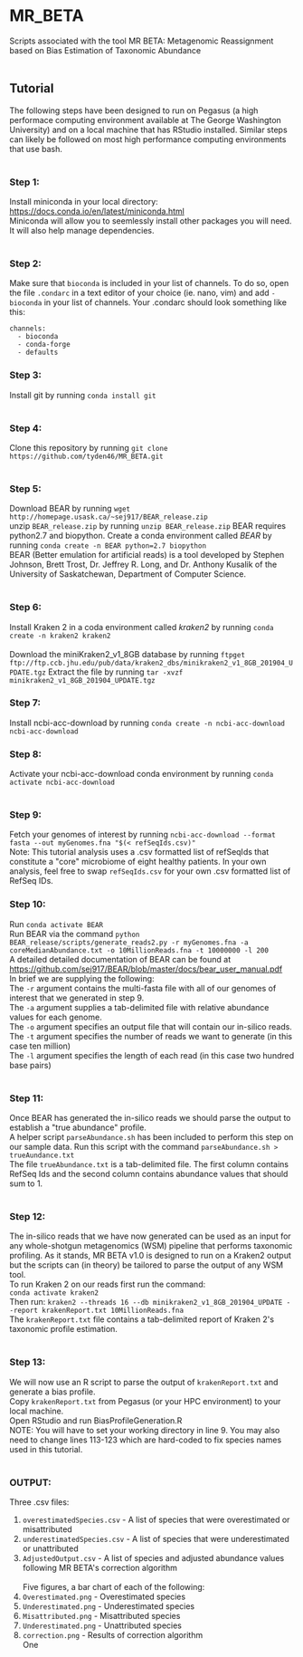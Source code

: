 # MR_BETA
Scripts associated with the tool MR BETA: Metagenomic Reassignment based on Bias Estimation of Taxonomic Abundance
</br> </br>
## Tutorial </br>
The following steps have been designed to run on Pegasus (a high performace computing environment available at The George Washington University) and on a local machine that has RStudio installed. Similar steps can likely be followed on most high performance computing environments that use bash. </br> </br>
### Step 1: </br>
Install miniconda in your local directory: https://docs.conda.io/en/latest/miniconda.html </br>
Miniconda will allow you to seemlessly install other packages you will need. It will also help manage dependencies. </br> </br>
### Step 2: </br>
Make sure that `bioconda` is included in your list of channels. To do so, open the file `.condarc` in a text editor of your choice (ie. nano, vim) and add `- bioconda` in your list of channels. Your .condarc should look something like this:
```
channels:
  - bioconda
  - conda-forge
  - defaults
```
### Step 3: <br>
Install git by running `conda install git` </br> </br>

### Step 4: </br>
Clone this repository by running `git clone https://github.com/tyden46/MR_BETA.git` </br> </br>

### Step 5: </br>
Download BEAR by running `wget http://homepage.usask.ca/~sej917/BEAR_release.zip` </br>
unzip `BEAR_release.zip` by running `unzip BEAR_release.zip`
BEAR requires python2.7 and biopython. Create a conda environment called *BEAR* by running `conda create -n BEAR python=2.7 biopython` </br>
BEAR (Better emulation for artificial reads) is a tool developed by Stephen Johnson, Brett Trost, Dr. Jeffrey R. Long, and Dr. Anthony Kusalik of the University of Saskatchewan, Department of Computer Science. </br> </br>

### Step 6: </br>
Install Kraken 2 in a coda environment called *kraken2* by running `conda create -n kraken2 kraken2` </br> </br>
Download the miniKraken2_v1_8GB database by running `ftpget ftp://ftp.ccb.jhu.edu/pub/data/kraken2_dbs/minikraken2_v1_8GB_201904_UPDATE.tgz`
Extract the file by running `tar -xvzf minikraken2_v1_8GB_201904_UPDATE.tgz`
### Step 7: </br>
Install ncbi-acc-download by running `conda create -n ncbi-acc-download ncbi-acc-download` </br>

### Step 8: </br>
Activate your ncbi-acc-download conda environment by running `conda activate ncbi-acc-download` </br> </br>

### Step 9: </br>
Fetch your genomes of interest by running `ncbi-acc-download --format fasta --out myGenomes.fna "$(< refSeqIds.csv)"` </br>
Note: This tutorial analysis uses a .csv formatted list of refSeqIds that constitute a "core" microbiome of eight healthy patients. In your own analysis, feel free to swap `refSeqIds.csv` for your own .csv formatted list of RefSeq IDs.

### Step 10: </br>

Run `conda activate BEAR` </br>
Run BEAR via the command `python BEAR_release/scripts/generate_reads2.py -r myGenomes.fna -a coreMedianAbundance.txt -o 10MillionReads.fna -t 10000000 -l 200` </br>
A detailed detailed documentation of BEAR can be found at https://github.com/sej917/BEAR/blob/master/docs/bear_user_manual.pdf </br>
In brief we are supplying the following: </br>
The `-r` argument contains the multi-fasta file with all of our genomes of interest that we generated in step 9. </br>
The `-a` argument supplies a tab-delimited file with relative abundance values for each genome. </br>
The `-o` argument specifies an output file that will contain our in-silico reads. </br>
The `-t` argument specifies the number of reads we want to generate (in this case ten million) </br>
The `-l` argument specifies the length of each read (in this case two hundred base pairs) </br></br>

### Step 11: </br>
Once BEAR has generated the in-silico reads we should parse the output to establish a "true abundance" profile. </br>
A helper script `parseAbundance.sh` has been included to perform this step on our sample data. Run this script with the command `parseAbundance.sh > trueAundance.txt` </br>
The file `trueAbundance.txt` is a tab-delimited file. The first column contains RefSeq Ids and the second column contains abundance values that should sum to 1. </br></br>

### Step 12:
The in-silico reads that we have now generated can be used as an input for any whole-shotgun metagenomics (WSM) pipeline that performs taxonomic profiling. As it stands, MR BETA v1.0 is designed to run on a Kraken2 output but the scripts can (in theory) be tailored to parse the output of any WSM tool. </br>
To run Kraken 2 on our reads first run the command: </br>
`conda activate kraken2` </br>
Then run:
`kraken2 --threads 16 --db minikraken2_v1_8GB_201904_UPDATE --report krakenReport.txt 10MillionReads.fna` </br>
The `krakenReport.txt` file contains a tab-delimited report of Kraken 2's taxonomic profile estimation. </br> </br>

### Step 13:
We will now use an R script to parse the output of `krakenReport.txt` and generate a bias profile. </br>
Copy `krakenReport.txt` from Pegasus (or your HPC environment) to your local machine. </br>
Open RStudio and run BiasProfileGeneration.R  </br>
NOTE: You will have to set your working directory in line 9. You may also need to change lines 113-123 which are hard-coded to fix species names used in this tutorial.</br> </br>

### OUTPUT: <br>
Three .csv files: </br>
1. `overestimatedSpecies.csv` - A list of species that were overestimated or misattributed </br>
2. `underestimatedSpecies.csv` - A list of species that were underestimated or unattributed </br>
3. `AdjustedOutput.csv` - A list of species and adjusted abundance values following MR BETA's correction algorithm
</br> </br>
Five figures, a bar chart of each of the following: </br>
1. `Overestimated.png` - Overestimated species </br>
2. `Underestimated.png` - Underestimated species </br>
3. `Misattributed.png` - Misattributed species </br>
4. `Underestimated.png` - Unattributed species </br>
5. `correction.png` - Results of correction algorithm </br>
One 
